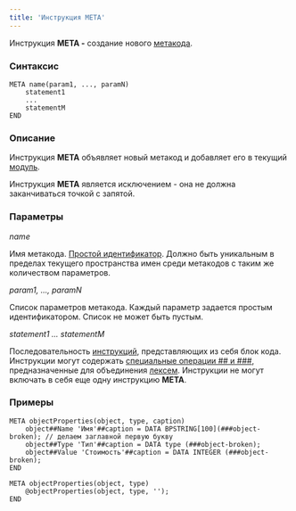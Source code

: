 ```yaml
---
title: 'Инструкция META'
---
```


Инструкция **META -** создание нового [метакода](Metaprogramming.md#metacode).

### Синтаксис

    META name(param1, ..., paramN)
        statement1
        ...
        statementM
    END

### Описание

Инструкция **META** объявляет новый метакод и добавляет его в текущий [модуль](Modules.md). 

Инструкция **МЕТА** является исключением - она не должна заканчиваться точкой с запятой.  

### Параметры

*name*

Имя метакода. [Простой идентификатор](IDs.md). Должно быть уникальным в пределах текущего пространства имен среди метакодов с таким же количеством параметров.

*param1, ..., paramN*

Список параметров метакода. Каждый параметр задается простым идентификатором. Список не может быть пустым.

*statement1 ... statementM*

Последовательность [инструкций](Instructions.md), представляющих из себя блок кода. Инструкции могут содержать [специальные операции \#\# и \#\#\#](Metaprogramming.md#concat), предназначенные для объединения [лексем](Tokens.md). Инструкции не могут включать в себя еще одну инструкцию **META**.

### Примеры


```lsf
META objectProperties(object, type, caption)
    object##Name 'Имя'##caption = DATA BPSTRING[100](###object-broken); // делаем заглавной первую букву
    object##Type 'Тип'##caption = DATA type (###object-broken);
    object##Value 'Стоимость'##caption = DATA INTEGER (###object-broken);
END

META objectProperties(object, type)
    @objectProperties(object, type, '');
END
```

  
